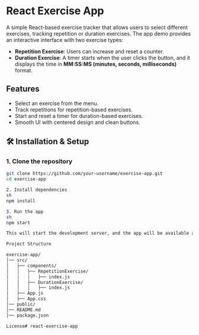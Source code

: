 # React Exercise App

A simple React-based exercise tracker that allows users to select different exercises, tracking repetition or duration exercises. The app demo provides an interactive interface with two exercise types:  

- **Repetition Exercise**: Users can increase and reset a counter.  
- **Duration Exercise**: A timer starts when the user clicks the button, and it displays the time in **MM:SS:MS (minutes, seconds, milliseconds)** format.  

## Features  
- Select an exercise from the menu.  
- Track repetitions for repetition-based exercises.  
- Start and reset a timer for duration-based exercises.  
- Smooth UI with centered design and clean buttons.  

## 🛠️ Installation & Setup  

### **1. Clone the repository**
```sh
git clone https://github.com/your-username/exercise-app.git
cd exercise-app

2. Install dependencies
sh
npm install

3. Run the app
sh
npm start

This will start the development server, and the app will be available at http://localhost:3000.

Project Structure

exercise-app/
│── src/
│   ├── components/
│   │   ├── RepetitionExercise/
│   │   │   ├── index.js
│   │   ├── DurationExercise/
│   │   │   ├── index.js
│   ├── App.js
│   ├── App.css
│── public/
│── README.md
│── package.json

License# react-exercise-app
